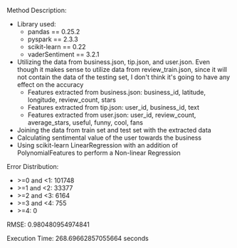 Method Description:
- Library used:
    - pandas == 0.25.2
    - pyspark == 2.3.3
    - scikit-learn == 0.22
    - vaderSentiment == 3.2.1
- Utilizing the data from business.json, tip.json, and user.json. Even though it makes sense to utilize data from
review_train.json, since it will not contain the data of the testing set, I don't think it's going to have any
effect on the accuracy
    - Features extracted from business.json: business_id, latitude, longitude, review_count, stars
    - Features extracted from tip.json: user_id, business_id, text
    - Features extracted from user.json: user_id, review_count, average_stars, useful, funny, cool, fans
- Joining the data from train set and test set with the extracted data
- Calculating sentimental value of the user towards the business
- Using scikit-learn LinearRegression with an addition of PolynomialFeatures to perform a Non-linear Regression


Error Distribution:
- \>=0 and \<1: 101748
- \>=1 and \<2: 33377
- \>=2 and \<3: 6164
- \>=3 and \<4: 755
- \>=4: 0

RMSE: 0.980480954974841

Execution Time: 268.69662857055664 seconds
